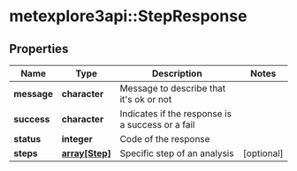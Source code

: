 # metexplore3api::StepResponse


## Properties
Name | Type | Description | Notes
------------ | ------------- | ------------- | -------------
**message** | **character** | Message to describe that it&#39;s ok or not | 
**success** | **character** | Indicates if the response is a success or a fail | 
**status** | **integer** | Code of the response | 
**steps** | [**array[Step]**](Step.md) | Specific step of an analysis | [optional] 


